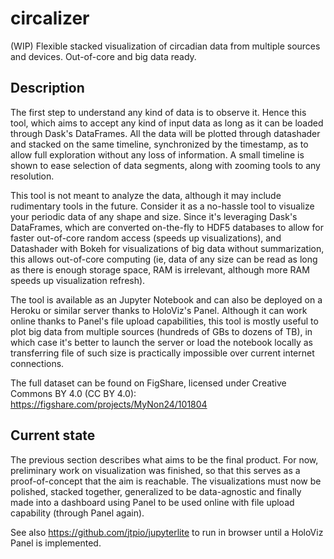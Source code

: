 # circalizer
(WIP) Flexible stacked visualization of circadian data from multiple sources and devices. Out-of-core and big data ready.

## Description
The first step to understand any kind of data is to observe it. Hence this tool, which aims to accept any kind of input data as long as it can be loaded through Dask's DataFrames. All the data will be plotted through datashader and stacked on the same timeline, synchronized by the timestamp, as to allow full exploration without any loss of information. A small timeline is shown to ease selection of data segments, along with zooming tools to any resolution.

This tool is not meant to analyze the data, although it may include rudimentary tools in the future. Consider it as a no-hassle tool to visualize your periodic data of any shape and size. Since it's leveraging Dask's DataFrames, which are converted on-the-fly to HDF5 databases to allow for faster out-of-core random access (speeds up visualizations), and Datashader with Bokeh for visualizations of big data without summarization, this allows out-of-core computing (ie, data of any size can be read as long as there is enough storage space, RAM is irrelevant, although more RAM speeds up visualization refresh).

The tool is available as an Jupyter Notebook and can also be deployed on a Heroku or similar server thanks to HoloViz's Panel. Although it can work online thanks to Panel's file upload capabilities, this tool is mostly useful to plot big data from multiple sources (hundreds of GBs to dozens of TB), in which case it's better to launch the server or load the notebook locally as transferring file of such size is practically impossible over current internet connections.

The full dataset can be found on FigShare, licensed under Creative Commons BY 4.0 (CC BY 4.0): https://figshare.com/projects/MyNon24/101804

## Current state

The previous section describes what aims to be the final product. For now, preliminary work on visualization was finished, so that this serves as a proof-of-concept that the aim is reachable. The visualizations must now be polished, stacked together, generalized to be data-agnostic and finally made into a dashboard using Panel to be used online with file upload capability (through Panel again).

See also https://github.com/jtpio/jupyterlite to run in browser until a HoloViz Panel is implemented.
